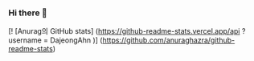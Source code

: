 ### Hi there 👋

<!--
**DajeongAhn/DajeongAhn** is a ✨ _special_ ✨ repository because its `README.md` (this file) appears on your GitHub profile.

Here are some ideas to get you started:

- 🔭 I’m currently working on ...
- 🌱 I’m currently learning ...
- 👯 I’m looking to collaborate on ...
- 🤔 I’m looking for help with ...
- 💬 Ask me about ...
- 📫 How to reach me: ...
- 😄 Pronouns: ...
- ⚡ Fun fact: ...
-->
[! [Anurag의 GitHub stats] (https://github-readme-stats.vercel.app/api ? username = DajeongAhn )] (https://github.com/anuraghazra/github-readme-stats)
